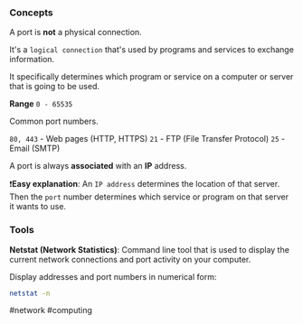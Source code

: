 ### Concepts

A port is **not** a physical connection.

It's a `logical connection` that's used by programs and services to exchange information.

It specifically determines which program or service on a computer or server that is going to be used.

**Range**
`0 - 65535`

Common port numbers.

`80, 443` - Web pages (HTTP, HTTPS)
`21` - FTP (File Transfer Protocol)
`25` - Email (SMTP)

A port is always **associated** with an **IP** address.

❗️**Easy explanation**: An `IP address` determines the location of that server. Then the `port` number determines which service or program on that server it wants to use.

### Tools

**Netstat (Network Statistics)**:  Command line tool that is used to display the current network connections and port activity on your computer.

Display addresses and port numbers in numerical form:

```bash
netstat -n
```

#network #computing 